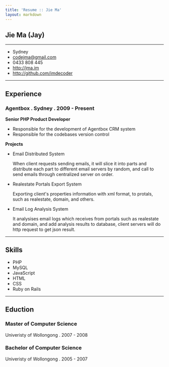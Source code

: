 ```yaml
---
title: 'Resume :: Jie Ma'
layout: markdown
---
```


Jie Ma (Jay)
------
----
- Sydney
- <codejma@gmail.com>
- 0433 808 445
- <http://jma.im>
- <http://github.com/imdecoder>


----

## Experience

### Agentbox . Sydney . 2009 - Present

**Senior PHP Product Developer**

- Responsible for the development of Agentbox CRM system
- Responsible for the codebases version control

**Projects**

- Email Distributed System

    When client requests sending emails, it will slice it into parts 
    and distribute each part to different email servers by random,
    and call to send emails through centralized server on order. 

- Realestate Portals Export System

    Exporting client's properties information with xml format,
    to protals, such as realestate, domain, and others.

- Email Log Analysis System

    It analysises email logs which receives from portals such as
    realestate and domain, and add analysis results to database,
    client servers will do http request to get json result.

----

## Skills

- PHP
- MySQL
- JavaScript
- HTML
- CSS
- Ruby on Rails

----

## Eduction

### Master of Computer Science

Univeristy of Wollongong . 2007 - 2008

### Bachelor of Computer Science

Univeristy of Wollongong . 2005 - 2007
